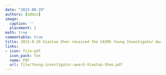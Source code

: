 ```yaml
---
date: "2023-08-29"
authors: [admin]
image:
  caption: ''
  placement: 2
math: true
commentable: true
title: 2023-8-29 Xiaotao Shen received the CASMS Young Investigator Award!😀 
links:
- icon: file-pdf
  icon_pack: fas
  name: PDF
  url: file/Young-investigator-award-Xiaotao-Shen.pdf
---
```

